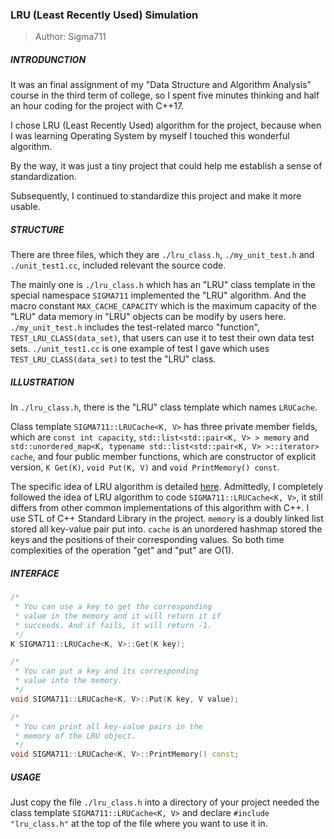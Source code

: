 ### LRU (Least Recently Used) Simulation

> Author: Sigma711

##### INTRODUNCTION

It was an final assignment of my "Data Structure and Algorithm Analysis" course in the third term of college, so I spent
five minutes thinking and half an hour coding for the project with C++17.

I chose LRU (Least Recently Used) algorithm for the project, because when I was learning Operating System by myself I
touched this wonderful algorithm.

By the way, it was just a tiny project that could help me establish a sense of standardization.

Subsequently, I continued to standardize this project and make it more usable.

##### STRUCTURE

There are three files, which they are `./lru_class.h`, `./my_unit_test.h` and `./unit_test1.cc`, included relevant the source code.

The mainly one is `./lru_class.h` which has an "LRU" class template in the special namespace `SIGMA711` implemented the "LRU" algorithm. And the macro constant `MAX_CACHE_CAPACITY` which is the maximum capacity of the "LRU" data memory in "LRU" objects can be modify by users here. `./my_unit_test.h` includes the test-related marco "function", `TEST_LRU_CLASS(data_set)`, that users can use it to test their own data test sets. `./unit_test1.cc` is one example of test I gave which uses `TEST_LRU_CLASS(data_set)` to test the "LRU" class.

##### ILLUSTRATION

In `./lru_class.h`, there is the "LRU" class template which names `LRUCache`.

Class template `SIGMA711::LRUCache<K, V>` has three private member fields, which are `const int capacity`, `std::list<std::pair<K, V> > memory` and `std::unordered_map<K, typename std::list<std::pair<K, V> >::iterator> cache`, and four public member functions, which are constructor of explicit version, `K Get(K)`, `void Put(K, V)` and `void PrintMemory() const`.

The specific idea of LRU algorithm is detailed [here](https://en.wikipedia.org/wiki/Cache_replacement_policies#Least_recently_used_(LRU)). Admittedly, I completely followed the idea of LRU algorithm to code `SIGMA711::LRUCache<K, V>`, it still differs from other common implementations of this algorithm with C++. I use STL of C++ Standard Library in the project. `memory` is a doubly linked list stored all key-value pair put into. `cache` is an unordered hashmap stored the keys and the positions of their corresponding values. So both time complexities of the operation "get" and "put" are O(1).

##### INTERFACE
```cpp
/*
 * You can use a key to get the corresponding
 * value in the memory and it will return it if
 * succeeds. And if fails, it will return -1.
 */
K SIGMA711::LRUCache<K, V>::Get(K key);

/*
 * You can put a key and its corresponding
 * value into the memory.
 */
void SIGMA711::LRUCache<K, V>::Put(K key, V value);

/*
 * You can print all key-value pairs in the
 * memory of the LRU object.
 */
void SIGMA711::LRUCache<K, V>::PrintMemory() const;
```

##### USAGE

Just copy the file `./lru_class.h` into a directory of your project needed the class template `SIGMA711::LRUCache<K, V>` and declare `#include "lru_class.h"` at the top of the file where you want to use it in.
